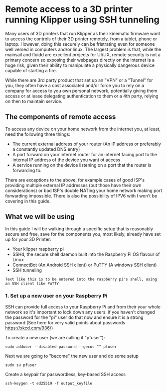 # Remote access to a 3D printer running Klipper using SSH tunneling

Many users of 3D printers that run Klipper as their kinematic firmware want to access the controls of their 3D printer remotely, from a tablet, phone or laptop. However, doing this securely can be fristrating even for someone well versed in computers and/or linux. The largest problem is that, while the mainsail and fluidd are excellent projects for UI/UX, remote security is not a primary concern so exposing their webpages directly on the internet is a huge risk, given their ability to manipulate a physically dangerous device capable of starting a fire.

While there are 3rd party product that set up an "VPN" or a "Tunnel" for you, they often have a cost associated and/or force you to rely on a company for access to you own personal network, potentially giving them access or at lease delegating authentication to them or a 4th party, relying on then to maintain service.

## The components of remote access

To access any device on your home network from the internet you, at least, need the following three things:

* The current external address of your router (An IP address or preferably a constantly updated DNS entry)
* A port forward on your internet router for an internet facing port to the internal IP address of the device you want ot access
* A service running on the device listening on a port that the router is forwarding to.

There are exceptions to the above, for example cases of good ISP's providing multiple external IP addresses (but those have their own considerations) or bad ISP's double NATing your home network making port forwarding impossible. There is also the possibility of IPV6 with I won't be covering in this guide.

## What we will be using

In this guide I will be walking through a specific setup that is reasonably secure and free, save for the components you, most likely, already have set up for your 3D Printer:

* Your klipper raspberry pi
* SSHd, the secure shell daemon built into the Raspberry Pi OS flavour of Linux
* ConnectBot (An Android SSH client) or PuTTY (A windows SSH client)
* SSH tunneling

`Text like this is to be entered into the raspberry pi's shell, using an SSH client like PuTTY`

### 1. Set up a new user on your Raspberry Pi

SSH can provide full access to your Raspberry Pi and from their your whole network so it's important to lock down any users. if you haven't changed the password for the "pi" user do that now and ensure it is a strong password (See here for very valid points about passwords https://xkcd.com/936/)

To create a new user (we are calling it "pfuser"):

`sudo adduser --disabled-password --gecos "" pfuser`

Next we are going to "become" the new user and do some setup

`sudo su pfuser`

Create a keypair for passwordless, key-based SSH access

`ssh-keygen -t ed25519 -f output_keyfile`
